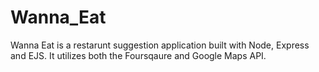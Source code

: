 # Wanna_Eat
Wanna Eat is a restarunt suggestion application built with Node, Express and EJS. It utilizes both the Foursqaure and Google Maps API. 
